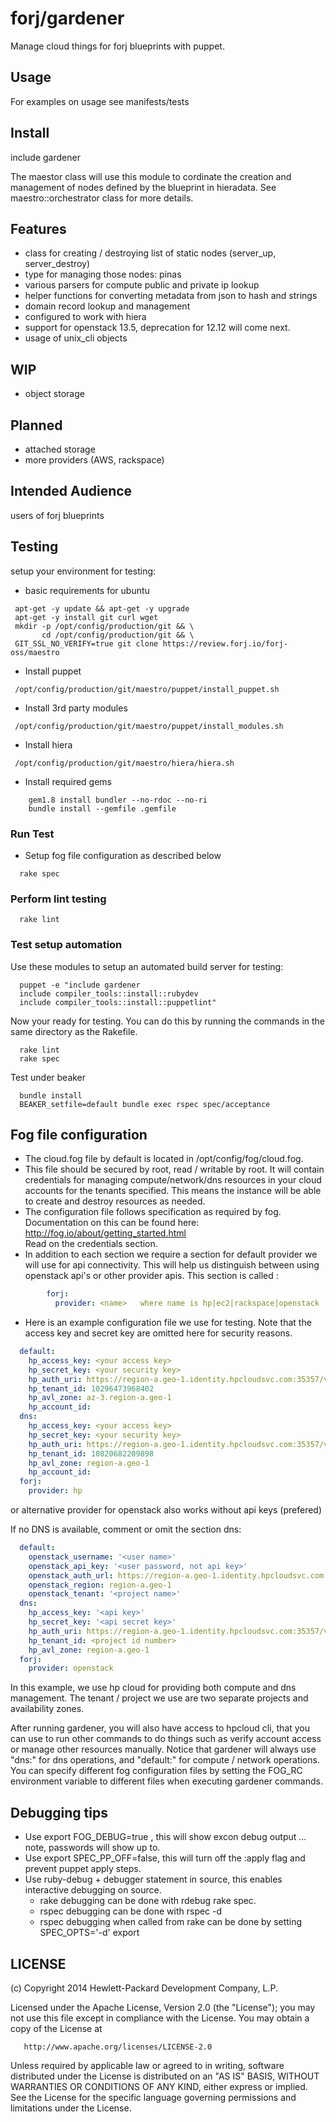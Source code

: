 forj/gardener
=====================

Manage cloud things for forj blueprints with puppet.


## Usage ##
   For examples on usage see manifests/tests

## Install ##

   include gardener

   The maestor class will use this module to cordinate the creation
   and management of nodes defined by the blueprint in hieradata.
   See maestro::orchestrator class for more details.

## Features ##

  - class for creating / destroying list of static nodes (server_up, server_destroy)
  - type for managing those nodes: pinas
  - various parsers for compute public and private ip lookup
  - helper functions for converting metadata from json to hash and strings
  - domain record lookup and management
  - configured to work with hiera
  - support for openstack 13.5, deprecation for 12.12 will come next.
  - usage of unix_cli objects

## WIP ##
  - object storage

## Planned ##
  - attached storage
  - more providers (AWS, rackspace)

## Intended Audience ##
  users of forj blueprints

## Testing ##
  setup your environment for testing:
- basic requirements for ubuntu
```shell
 apt-get -y update && apt-get -y upgrade
 apt-get -y install git curl wget
 mkdir -p /opt/config/production/git && \
       cd /opt/config/production/git && \
 GIT_SSL_NO_VERIFY=true git clone https://review.forj.io/forj-oss/maestro
```
- Install puppet
```shell
 /opt/config/production/git/maestro/puppet/install_puppet.sh 
```
- Install 3rd party modules
```shell
 /opt/config/production/git/maestro/puppet/install_modules.sh 
```
- Install hiera
```shell
 /opt/config/production/git/maestro/hiera/hiera.sh 
```

- Install required gems 
```shell
    gem1.8 install bundler --no-rdoc --no-ri
    bundle install --gemfile .gemfile
```

### Run Test ###
- Setup fog file configuration as described below
```shell
  rake spec
```

### Perform lint testing ###
```shell
  rake lint
```

### Test setup automation ###
  Use these modules to setup an automated build server for testing:

```shell
  puppet -e "include gardener
  include compiler_tools::install::rubydev
  include compiler_tools::install::puppetlint"
```

  Now your ready for testing.   You can do this by running the commands in the 
  same directory as the Rakefile.

```shell
  rake lint
  rake spec
```

  Test under beaker

```shell
  bundle install
  BEAKER_setfile=default bundle exec rspec spec/acceptance
```

## Fog file configuration ##
  - The cloud.fog file by default is located in /opt/config/fog/cloud.fog.
  - This file should be secured by root, read / writable by root.  It will
    contain credentials for managing compute/network/dns resources in your 
    cloud accounts for the tenants specified.  This means the instance will
    be able to create and destroy resources as needed.
  - The configuration file follows specification as required by fog. Documentation
    on this can be found here: http://fog.io/about/getting_started.html  
    Read on the credentials section.
  - In addition to each section we require a section for default provider we
    will use for api connectivity.  This will help us distinguish between
    using openstack api's or other provider apis.  This section is called :
```yaml
        forj:
          provider: <name>   where name is hp|ec2|rackspace|openstack
```
  - Here is an example configuration file we use for testing.  Note that the
    access key and secret key are omitted here for security reasons.

```yaml
  default:
    hp_access_key: <your access key>
    hp_secret_key: <your security key>
    hp_auth_uri: https://region-a.geo-1.identity.hpcloudsvc.com:35357/v2.0/
    hp_tenant_id: 10296473968402
    hp_avl_zone: az-3.region-a.geo-1
    hp_account_id:
  dns:
    hp_access_key: <your access key>
    hp_secret_key: <your security key>
    hp_auth_uri: https://region-a.geo-1.identity.hpcloudsvc.com:35357/v2.0/
    hp_tenant_id: 10820682209898
    hp_avl_zone: region-a.geo-1
    hp_account_id:
  forj:
    provider: hp
```

or alternative provider for openstack also works without api keys (prefered)

If no DNS is available, comment or omit the section dns:

```yaml
  default:
    openstack_username: '<user name>'
    openstack_api_key: '<user password, not api key>'
    openstack_auth_url: https://region-a.geo-1.identity.hpcloudsvc.com:35357/v2.0/tokens
    openstack_region: region-a.geo-1
    openstack_tenant: '<project name>'
  dns:
    hp_access_key: '<api key>'
    hp_secret_key: '<api secret key>'
    hp_auth_uri: https://region-a.geo-1.identity.hpcloudsvc.com:35357/v2.0/
    hp_tenant_id: <project id number>
    hp_avl_zone: region-a.geo-1
  forj:
    provider: openstack
```

   In this example, we use hp cloud for providing both compute and dns management.
   The tenant / project we use are two separate projects and availability zones.

   After running gardener, you will also have access to hpcloud cli, that you 
   can use to run other commands to do things such as verify account access or
   manage other resources manually.
   Notice that gardener will always use "dns:" for dns operations, and "default:"
   for compute / network operations.   You can specify different fog configuration
   files by setting the FOG_RC environment variable to different files when
   executing gardener commands.

## Debugging tips ##

- Use export FOG_DEBUG=true , this will show excon debug output ... note, passwords will show up to.
- Use export SPEC_PP_OFF=false, this will turn off the :apply flag and prevent puppet apply steps.
- Use ruby-debug + debugger statement in source, this enables interactive debugging on source.
  - rake debugging can be done with rdebug rake spec.
  - rspec debugging can be done with rspec -d <spec file>
  - rspec debugging when called from rake can be done by setting SPEC_OPTS='-d' export


## LICENSE ##

 (c) Copyright 2014 Hewlett-Packard Development Company, L.P.

   Licensed under the Apache License, Version 2.0 (the "License");
   you may not use this file except in compliance with the License.
   You may obtain a copy of the License at

       http://www.apache.org/licenses/LICENSE-2.0

   Unless required by applicable law or agreed to in writing, software
   distributed under the License is distributed on an "AS IS" BASIS,
   WITHOUT WARRANTIES OR CONDITIONS OF ANY KIND, either express or implied.
   See the License for the specific language governing permissions and
   limitations under the License.

